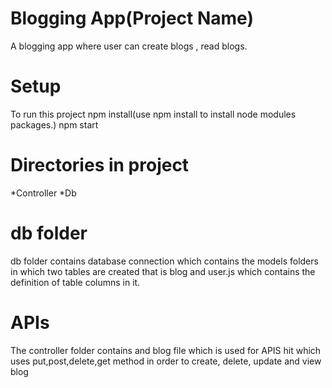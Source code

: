 # Blogging App(Project Name)
 A blogging app where  user can create blogs , read blogs.
 
 # Setup
 To run this project
 npm install(use npm install to install node modules packages.)
 npm start
 
 # Directories in project
 *Controller
 *Db
 
 
 # db folder
 db folder contains database connection which contains the models folders in which
 two tables are created that is blog and user.js which contains the definition of table columns
 in it.
 
 # APIs
 
 The controller folder contains  and blog file which is used for APIS hit which uses 
 put,post,delete,get method in order to create, delete, update and view blog
